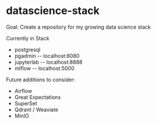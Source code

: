 # datascience-stack

Goal: Create a repository for my growing data science stack

Currently in Stack
* postgresql
* pgadmin -- localhost:8080
* jupyterlab -- localhost:8888
* mlflow -- localhost:5000

Future additions to consider:
* Airflow
* Great Expectations
* SuperSet
* Qdrant / Weaviate
* MinIO
